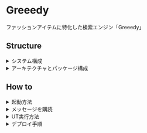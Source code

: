 # Greeedy
ファッションアイテムに特化した検索エンジン「Greeedy」

## Structure
<details><summary>システム構成</summary>

本システムは、ファッションブランドとファッションアイテムの管理と検索を可能にするためのコンテキストです。
検索エンジンには、Amazon Opensearch Serviceを採用し、データベースには[PlanetScale](https://planetscale.com)のMySQLを採用しています。

![](./doc/システム構成図.png)

</details>

<details><summary>アーキテクチャとパッケージ構成</summary>

このアプリケーションのアーキテクチャには、エンドユーザー、管理ユーザー、外部コンテキストとAPIやMQなど様々な入出力方法を用いてやりとりするため、
ヘキサゴナルアーキテクチャ(ポートアンドアダプター)を採用しています。 
このアーキテクチャは、外部と対話するポートとアダプターを容易に追加したり、変更しやすいうえにテストもしやすい特徴があります。

![](./doc/アーキテクチャ.png)

パッケージ構成は以下の通りです。

```shell
app
├── application  # アプリケーション層
├── config  # 設定パッケージ
├── di  # DIパッケージ
├── domain  # ドメイン層
│   └── model
├── exception  # 例外パッケージ
└── port
    └── adapter  # ポート・アダプター層
```

</details>

## How to

<details><summary>起動方法</summary>

```bash
$ cd ~/path/to/greeedy

# .envファイルをコピーして、適切な値に書き換える
$ cp ./elasticsearch/.env.sample ./elasticsearch/.env

# コンテナの起動
$ docker-compose up --build

$ docker-compose run --rm \
  -p 8000:8000 \
  app \
  uvicorn start_app:app --host 0.0.0.0 --reload

$ mysql -h 127.0.0.1 -P 3306 -u user -p
```

 - [Greeedy API - Swagger UI](http://0.0.0.0:8000/docs)

</details>

<details><summary>メッセージを購読</summary>

あらかじめ「コンテナの起動方法」に従ってコンテナを起動してください。起動したら、別ターミナルで下記を実行します。
```bash
# キューの一覧を表示
$ aws sqs list-queues --endpoint-url http://localhost:4566

# メッセージを作成
$ aws sqs send-message \
    --queue-url http://localhost:4566/000000000000/greeedy-queue \
    --endpoint-url http://localhost:4566 \
    --message-body '{
  "producer_name": "epic-bot",
  "event_type": "epic-scraper.ItemCreated.1",
  "body": {
    "name": "ホゲホゲテスト",
    "brand_name": "DHOLIC",
    "price": 100,
    "description": "aaaaaaaaaaaaaaaaaaa",
    "gender": "WOMEN",
    "images": [
      "https://www.dzimg.com/Dahong/202204/1365750_20548339_k4.jpg",
      "https://www.dzimg.com/Dahong/202204/1365750_20548340_k4.jpg",
      "https://www.dzimg.com/Dahong/202204/1365750_20548341_k4.jpg",
      "https://www.dzimg.com/Dahong/202204/1365750_20548342_k4.jpg",
      "https://www.dzimg.com/Dahong/202204/1365750_20548343_k4.jpg",
      "https://www.dzimg.com/Dahong/202204/1365750_20548344_k4.jpg",
      "https://www.dzimg.com/Dahong/202204/1365750_20548345_k4.jpg",
      "https://www.dzimg.com/Dahong/202204/1365750_20548346_k4.jpg",
      "https://www.dzimg.com/Dahong/202204/1365750_20548347_k4.jpg",
      "https://www.dzimg.com/Dahong/202204/1365750_20548348_k4.jpg",
      "https://www.dzimg.com/Dahong/202204/1365750_20548349_k4.jpg",
      "https://www.dzimg.com/Dahong/202204/1365750_20548350_k4.jpg",
      "https://www.dzimg.com/Dahong/202204/1365750_20548359_k4.jpg"
    ],
    "url": "https://www.dholic.co.jp/product/goodview_item.asp?gserial=1365750",
    "meta": {
      "keywords":"キーワード",
      "description": "説明文"
    }
  }
}'

# キューイングされたメッセージを表示
$ aws sqs receive-message \
    --queue-url http://localhost:4566/000000000000/greeedy-queue \
    --endpoint-url http://localhost:4566
```

</details>

<details><summary>UT実行方法</summary>

```bash
$ pytest -v .
```

</details>

<details><summary>デプロイ手順</summary>

```bash
sh build_and_push.sh taiyou24 greeedy-lightsail ./app/Dockerfile
```
</details>